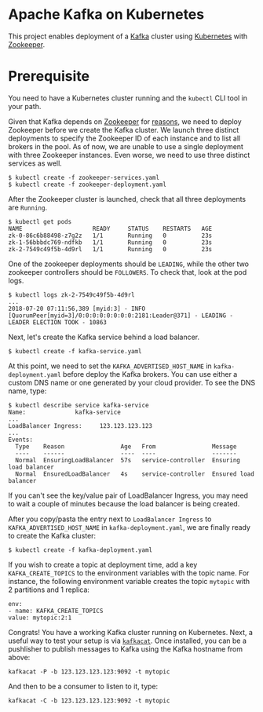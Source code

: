 # Apache Kafka on Kubernetes

This project enables deployment of a [Kafka](http://kafka.apache.org/) cluster using
[Kubernetes](http://kubernetes.io/) with [Zookeeper](https://zookeeper.apache.org/).

# Prerequisite
You need to have a Kubernetes cluster running and the `kubectl` CLI tool in your path.

Given that Kafka depends on [Zookeeper](https://zookeeper.apache.org/) for
[reasons](https://www.quora.com/What-is-the-actual-role-of-ZooKeeper-in-Kafka),
we need to deploy Zookeeper before we create the Kafka cluster. 
We launch three distinct deployments to specify the Zookeeper ID of each
instance and to list all brokers in the pool. As of now, we are unable to use a
single deployment with three Zookeeper instances. Even worse, we need to use
three distinct services as well.

```
$ kubectl create -f zookeeper-services.yaml
$ kubectl create -f zookeeper-deployment.yaml
```

After the Zookeeper cluster is launched, check that all three deployments are
`Running`.

```
$ kubectl get pods
NAME                    READY     STATUS    RESTARTS   AGE
zk-0-86c6b88498-z7g2z   1/1       Running   0          23s
zk-1-56bbbdc769-ndfkb   1/1       Running   0          23s
zk-2-7549c49f5b-4d9rl   1/1       Running   0          23s
```

One of the zookeeper deployments should be `LEADING`, while the other two zookeeper controllers should be
`FOLLOWERS`. To check that, look at the pod logs.

```
$ kubectl logs zk-2-7549c49f5b-4d9rl
...
2018-07-20 07:11:56,389 [myid:3] - INFO  [QuorumPeer[myid=3]/0:0:0:0:0:0:0:0:2181:Leader@371] - LEADING - LEADER ELECTION TOOK - 10863
```

Next, let's create the Kafka service behind a load balancer.

```
$ kubectl create -f kafka-service.yaml
```

At this point, we need to set the `KAFKA_ADVERTISED_HOST_NAME` in
`kafka-deployment.yaml` before deploy the Kafka brokers. You can use either a
custom DNS name or one generated by your cloud provider. To see the DNS name, type:

```
$ kubectl describe service kafka-service
Name:              kafka-service
...
LoadBalancer Ingress:     123.123.123.123
...
Events:
  Type    Reason                Age   From                Message
  ----    ------                ----  ----                -------
  Normal  EnsuringLoadBalancer  57s   service-controller  Ensuring load balancer
  Normal  EnsuredLoadBalancer   4s    service-controller  Ensured load balancer
```

If you can't see the key/value pair of LoadBalancer Ingress, you may need to wait a couple of minutes because the load balancer is being created.

After you copy/pasta the entry next to `LoadBalancer Ingress` to
`KAFKA_ADVERTISED_HOST_NAME` in `kafka-deployment.yaml`, we are finally ready to
create the Kafka cluster:

```
$ kubectl create -f kafka-deployment.yaml
```

If you wish to create a topic at deployment time, add a key
`KAFKA_CREATE_TOPICS` to the environment variables with the topic name. For
instance, the following environment variable creates the topic `mytopic` with
2 partitions and 1 replica:

```
env:
- name: KAFKA_CREATE_TOPICS
value: mytopic:2:1
```

Congrats! You have a working Kafka cluster running on Kubernetes. Next, a useful way to test your setup is via
[`kafkacat`](https://github.com/edenhill/kafkacat). Once installed, you can be a pushlisher to
publish messages to Kafka using the Kafka hostname from above:

```
kafkacat -P -b 123.123.123.123:9092 -t mytopic
```

And then to be a consumer to listen to it, type:

```
kafkacat -C -b 123.123.123.123:9092 -t mytopic
```